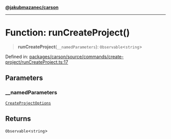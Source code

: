 [**@jakubmazanec/carson**](../README.md)

---

# Function: runCreateProject()

> **runCreateProject**(`__namedParameters`): `Observable`\<`string`\>

Defined in:
[packages/carson/source/commands/create-project/runCreateProject.ts:17](https://github.com/jakubmazanec/tools/blob/797379ce98752dc838b82c8398e04d90c58ce9e7/packages/carson/source/commands/create-project/runCreateProject.ts#L17)

## Parameters

### \_\_namedParameters

[`CreateProjectOptions`](../type-aliases/CreateProjectOptions.md)

## Returns

`Observable`\<`string`\>
